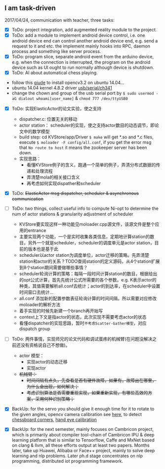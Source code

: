 ## I am task-driven
2017/04/24, communication with teacher, three tasks:
- [x] ToDo: project integration, add augmented reality module to the project.
- [x] ToDo: add a module to implement android device control, i.e. one android device end can control another android device end, e.g. send a request to it and etc. the implement mainly hooks into RPC, daemon process and something like server process.
- [x] ToDo: program slice, separate android event from the arduino device, e.g. when the connection is interrupted, the program on the android device such as UI ought to run normally although device is shutdown.
- [x] ToDo: AI about automatical chess playing.

- follow this [giude](http://blog.csdn.net/u013831198/article/details/70215925) to install opencv3.2 on ubuntu 14.04...
- ubuntu 14.04 kernel 4.8.2 driver [usb/serial/ch341](http://elixir.free-electrons.com/linux/v4.8.2/source/drivers/usb/serial/ch341.c)
- change the chown and group of the usb serial port by `$ sudo usermod -aG dialout whoami[user_name]` & `chmod 777 /dev/ttyUSB0`

- [x] ToDo: 实现ElasticActor的论文实验，使之支持
  - dispatcher.c: 位置无关的移动
  - actor station： scheduler的实现，使之支持actor数目的动态调节，即论文中的数学模型
  - build step: cd KVStore/app/Driver `$ make` will get *.so and *.c files, execute `$ moloader -F config/all.conf`, if you get the error msg that `No route to host` it means the zookeeper server has been down.
  - 实现思路：
    - 看懂KVStore例子的含义，跑通一个简单的例子，弄清分布式数据的传递和处理流程
    - 弄清楚mola的相关接口含义
    - 再考虑如何实现dispather和scheduler
- [x] ToDo: ~~ElasticActor msg dispatcher, scheduler & asynchronous communication~~
- [ ] ToDo: two things, collect useful info to compute Ni-opt to determine the num of actor stations & granularity adjustment of scheduler
  - KVStore要实现这样一种功能见moloader.cpp源文件，该源文件是整个应用的entrance
  - 主要实现两个功能，一个是实时收集各类信息，定期地计算station的数目，另外一个就是scheduler，scheduler的调度单元是actor station，目前的版本也是基于此
  - scheduler以actor station为调度单位，actor迁移的策略。先弄清楚station和actor的关系？TODO查阅station的定义源码，从4个station扩展到8个station期间需要做哪些事情？
  - scheduler轮询计算的策略：每隔一段时间计算station的数目，根据给出的opt公式计算，首先先统计公式所需要的各个参数。e.g. K表示actor的种类，其值需要解析all.conf去统计；actor的到达率，在scheduler中设置时间窗口去统计...
  - all.conf 添加新的配置参数表征轮询计算的时间间隔，所以需要对应修改moloader的解析方法
  - 着手实现的时候先新建一个branch再开始写
  - context上下文是指actor的状态，此次实现不需要考虑actor的状态
  - 看懂dispatcher的实现思路，暂时`不考虑Scatter-Gather模型`，对应dispatch group
- [ ] ToDo: 两件事情，实现师兄的论文代码和调试蛋疼的机械臂(在问题没解决之前还没有资格说自己不想做)。
  - actor 模型：
    - 实现actor的动态迁移
    - 实现actor
  - ~~机械臂：~~
    - ~~时间间隔有点久，先查看是否有硬件故障，如果有，故障出在哪里，为什么会出现，如何解决；~~
    - ~~考虑识别算法是否需要重现实现，如果重新实现，有哪些高效的方案，采用何种识别策略；~~


- [x] BackUp: for the servo you should give it enough time for it to rotate to the given angles, opencv camera calibration see [here](http://docs.opencv.org/2.4/doc/tutorials/calib3d/camera_calibration_square_chess/camera_calibration_square_chess.html), to detect [chessboard corners](https://dsp.stackexchange.com/questions/2805/how-does-opencv-find-chessboard-corners), [hand eye calibration](https://robotics.stackexchange.com/questions/7163/hand-eye-calibration)
- [x] BackUp: for the next semester, mainly focuses on Cambricon project, which is primarily about compiler tool-chain of Cambricon IPU & deep learning platform that is similar to Tensorflow, Caffe and MxNet based on clang & llvm, all these efforts output at least two papers. Months later, take up Huawei, Alibaba or Face++ project, mainly to solve deep learning and nlp problems. Later ph.d stage concentrates on nlp programming, distributed iot programming framework.
